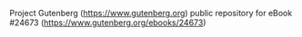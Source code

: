 Project Gutenberg (https://www.gutenberg.org) public repository for eBook #24673 (https://www.gutenberg.org/ebooks/24673)
